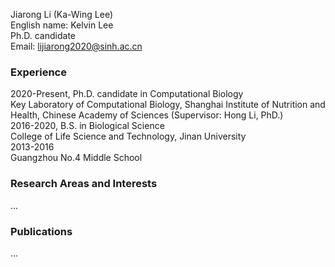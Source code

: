 Jiarong Li (Ka-Wing Lee)  
English name: Kelvin Lee  
Ph.D. candidate  
Email: lijiarong2020@sinh.ac.cn  

### Experience  
2020-Present, Ph.D. candidate in Computational Biology  
Key Laboratory of Computational Biology, Shanghai Institute of Nutrition and Health, Chinese Academy of Sciences (Supervisor: Hong Li, PhD.)  
2016-2020, B.S. in Biological Science  
College of Life Science and Technology, Jinan University  
2013-2016  
Guangzhou No.4 Middle School  

### Research Areas and Interests  
...  

### Publications  
...  
